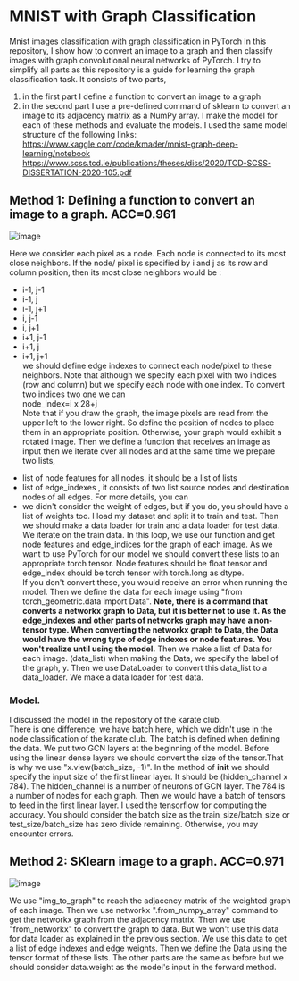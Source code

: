 # MNIST with Graph Classification
Mnist images classification with graph classification in PyTorch
In this repository, I show how to convert an image to a graph and then classify images with graph convolutional neural networks of PyTorch. 
I try to simplify all parts as this repository is a guide for learning the graph classification task. 
It consists of two parts, 
  1. in the first part I define a function to convert an image to a graph
  2. in the second part I use a pre-defined command of sklearn to convert an image to its adjacency matrix as a NumPy array. 
I make the model for each of these methods and evaluate the models. 
I used the same model structure of the following links:
https://www.kaggle.com/code/kmader/mnist-graph-deep-learning/notebook
https://www.scss.tcd.ie/publications/theses/diss/2020/TCD-SCSS-DISSERTATION-2020-105.pdf
## Method 1: Defining a function to convert an image to a graph. ACC=0.961
![image](https://user-images.githubusercontent.com/67642255/187019740-02f683bb-0808-47c8-85df-02a492620c92.png)

Here we consider each pixel as a node. Each node is connected to its most close neighbors. If the node/ pixel is specified by i and j as its row and column position, then its most close neighbors would be :
  * i-1, j-1
  * i-1, j
  * i-1, j+1
  * i, j-1
  * i, j+1
  * i+1, j-1
  * i+1, j
  * i+1, j+1   
we should define edge indexes to connect each node/pixel to these neighbors. 
Note that although we specify each pixel with two indices (row and column) but we specify each node with one index. To convert two indices two one we can    
node_index=i x 28+j   
Note that if you draw the graph, the image pixels are read from the upper left to the lower right. So define the position of nodes to place them in an appropriate position. Otherwise, your graph would exhibit a rotated image. 
Then we define a function that receives an image as input then we iterate over all nodes and at the same time we prepare two lists, 
  - list of node features for all nodes, it should be a list of lists
  - list of edge_indexes , it consists of two list source nodes and destination nodes of all edges. For more details, you can 
  - we didn't consider the weight of edges, but if you do, you should have a list of weights too. 
I load my dataset and split it to train and test. 
Then we should make a data loader for train and a data loader for test data. 
We iterate on the train data. In this loop, we use our function and get node features and edge_indices for the graph of each image. 
As we want to use PyTorch for our model we should convert these lists to an appropriate torch tensor. 
Node features should be float tensor and edge_index should be torch tensor with torch.long as dtype.  
If you don't convert these, you would receive an error when running the model. 
Then we define the data for each image using "from torch_geometric.data import Data". 
**Note, there is a command that converts a networkx graph to Data, but it is better not to use it. As the edge_indexes and other parts of networks graph may have a non-tensor type. When converting the networkx graph to Data, the Data would have the wrong type of edge indexes or node features. You won't realize until using the model.**
Then we make a list of Data for each image. (data_list) when making the Data, we specify the label of the graph, y.
Then we use DataLoader to convert this data_list to a data_loader. We make a data loader for test data. 
### Model.
I discussed the model in the repository of the karate club.  
There is one difference, we have batch here, which we didn't use in the node classification of the karate club. 
The batch is defined when defining the data. We put two GCN layers at the beginning of the model. Before using the linear dense layers we should convert the size of the tensor.That is why we use "x.view(batch_size, -1)".
In the method of __init__ we should specify the input size of the first linear layer. It should be (hidden_channel x 784). 
The hidden_channel is a number of neurons of GCN layer. The 784 is a number of nodes for each graph. Then we would have a batch of tensors to feed in the first linear layer. 
I used the tensorflow for computing the accuracy. You should consider the batch size as the train_size/batch_size or test_size/batch_size has zero divide remaining. Otherwise, you may encounter errors. 
## Method 2: SKlearn image to a graph. ACC=0.971
![image](https://user-images.githubusercontent.com/67642255/187019770-afcfe554-5fa4-475f-848a-48df57e085ec.png)

We use "img_to_graph" to reach the adjacency matrix of the weighted graph of each image. Then we use  networkx ".from_numpy_array" command to get the networkx graph from the adjacency matrix. 
Then we use "from_networkx" to convert the graph to data. But we won't use this data for data loader as explained in the previous section. We use this data to get a list of edge indexes and edge weights. Then we define the Data using the tensor format of these lists. 
The other parts are the same as before but we should consider data.weight as the model's input in the forward method. 


